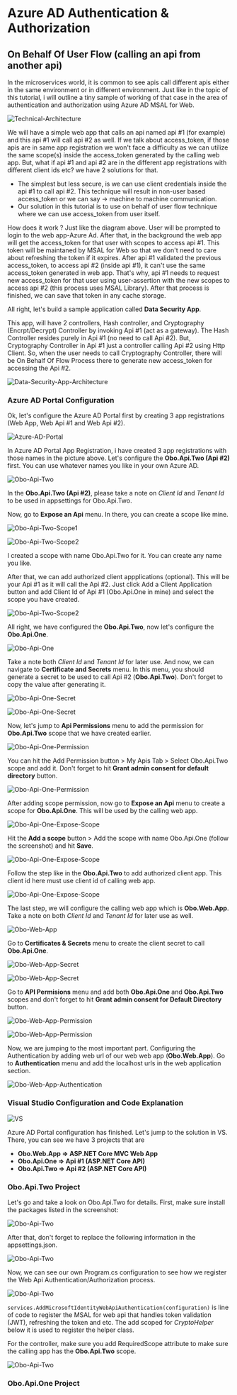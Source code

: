 # Azure AD Authentication & Authorization
## On Behalf Of User Flow (calling an api from another api)

In the microservices world, it is common to see apis call different apis either in the same
environment or in different environment. Just like in the topic of this tutorial, i will outline a tiny
sample of working of that case in the area of authentication and authorization using Azure AD MSAL for Web.


![Technical-Architecture](/Assets/2023-04-29_02h39_44.png)

We will have a simple web app that calls an api named api #1 (for example) and this api #1 
will call api #2 as well. If we talk about access_token, if those apis are in same app registration we
won't face a difficulty as we can utilize the same scope(s) inside the access_token generated by 
the calling web app. But, what if api #1 and api #2 are in the different app registrations with
different client ids etc? 
we have 2 solutions for that. 
 - The simplest but less secure, is we can use client credentials inside the 
api #1 to call api #2. This technique will result in non-user based access_token or we can say -> machine to machine
communication. 
- Our solution in this tutorial is to use on behalf of user flow technique where we can use access_token from user itself. 

How does it work ? Just like the diagram above. User will be prompted to login to the web app-Azure Ad. 
After that, in the background the web app will get the access_token for that user with scopes to access api #1. This token
will be maintaned by MSAL for Web so that we don't need to care about refreshing the token if it expires. 
After api #1 validated the previous access_token, to access api #2 (inside api #1), it can't use the same access_token generated in web app.
That's why, api #1 needs to request new access_token for that user using user-assertion with the new scopes to access 
api #2 (this process uses MSAL Library). After that process is finished, we can save that token in any cache storage.

All right, let's build a sample application called **Data Security App**.

This app, will have 2 controllers, Hash controller, and Cryptography (Encrpt/Decrypt) Controller by invoking Api #1 (act as a gateway). The Hash Controller resides purely in 
Api #1 (no need to call Api #2). But, Cryptography Controller in Api #1 just a controller calling Api #2 using Http Client. 
So, when the user needs to call Cryptography Controller, there will be On Behalf Of Flow Process there to generate new access_token for accessing 
the Api #2.

![Data-Security-App-Architecture](/Assets/2023-04-29_02h48_00.png)


### Azure AD Portal Configuration

Ok, let's configure the Azure AD Portal first by creating 3 app registrations (Web App, Web Api #1 and Web Api #2).

![Azure-AD-Portal](/Assets/2023-04-29_02h50_59.png)

In Azure AD Portal App Registration, i have created 3 app registrations with those names in the picture above.
Let's configure the **Obo.Api.Two (Api #2)** first. You can use whatever names you like in your own Azure AD.

![Obo-Api-Two](/Assets/2023-04-29_02h51_24.png)

In the **Obo.Api.Two (Api #2)**, please take a note on *Client Id* and *Tenant Id* to be used in appsettings for Obo.Api.Two.

Now, go to **Expose an Api** menu. In there, you can create a scope like mine. 

![Obo-Api-Two-Scope1](/Assets/2023-04-29_02h52_13.png)

![Obo-Api-Two-Scope2](/Assets/2023-04-29_02h53_18.png)

I created a scope with name Obo.Api.Two for it. You can create any name you like.

After that, we can add authorized client appplications (optional). This will be your Api #1 as it will call the Api #2.
Just click Add a Client Application button and add Client Id of Api #1 (Obo.Api.One in mine) and select the scope you have created.

![Obo-Api-Two-Scope2](/Assets/2023-04-29_02h54_14.png)



All right, we have configured the **Obo.Api.Two**, now let's configure the **Obo.Api.One**.

![Obo-Api-One](/Assets/2023-04-29_02h55_19.png)

Take a note both *Client Id* and *Tenant Id* for later use. And now, we can navigate to **Certificate and Secrets** menu.
In this menu, you should generate a secret to be used to call Api #2 (**Obo.Api.Two**). Don't forget to copy the value after generating it.

![Obo-Api-One-Secret](/Assets/2023-04-29_02h56_05.png)

![Obo-Api-One-Secret](/Assets/2023-04-29_02h56_29.png)

Now, let's jump to **Api Permissions** menu to add the permission for **Obo.Api.Two** scope that we have created earlier.

![Obo-Api-One-Permission](/Assets/2023-04-29_02h56_51.png)

You can hit the Add Permission button > My Apis Tab > Select Obo.Api.Two scope and add it. Don't forget to hit **Grant admin consent for default directory** button.

![Obo-Api-One-Permission](/Assets/2023-04-29_02h57_25.png)

After adding scope permission, now go to **Expose an Api** menu to create a scope for **Obo.Api.One**. This will be used by 
the calling web app.

![Obo-Api-One-Expose-Scope](/Assets/2023-04-29_02h59_33.png)

Hit the **Add a scope** button > Add the scope with name Obo.Api.One (follow the screenshot) and hit **Save**.

![Obo-Api-One-Expose-Scope](/Assets/2023-04-29_03h00_08.png)

Follow the step like in the **Obo.Api.Two** to add authorized client app. This client id here must use client id of calling web app.


![Obo-Api-One-Expose-Scope](/Assets/2023-04-29_03h01_16.png)

The last step, we will configure the calling web app which is **Obo.Web.App**.
Take a note on both *Client Id* and *Tenant Id* for later use as well.

![Obo-Web-App](/Assets/2023-04-29_03h02_27.png)

Go to **Certificates & Secrets** menu to create the client secret to call **Obo.Api.One**.

![Obo-Web-App-Secret](/Assets/2023-04-29_03h03_08.png)

![Obo-Web-App-Secret](/Assets/2023-04-29_03h03_24.png)

Go to **API Permisions** menu and add both **Obo.Api.One** and **Obo.Api.Two** scopes and don't forget to hit 
**Grant admin consent for Default Directory** button.

![Obo-Web-App-Permission](/Assets/2023-04-29_03h03_38.png)

![Obo-Web-App-Permission](/Assets/2023-04-29_03h04_07.png)

Now, we are jumping to the most important part. Configuring the Authentication by adding web url of our web web app (**Obo.Web.App**).
Go to **Authentication** menu and add the localhost urls in the web application section.

![Obo-Web-App-Authentication](/Assets/2023-04-29_03h05_05.png)



### Visual Studio Configuration and Code Explanation


![VS](/Assets/2023-04-29_03h06_02.png)

Azure AD Portal configuration has finished. Let's jump to the solution in VS. There, you can see we have 3 projects
that are 
 - **Obo.Web.App => ASP.NET Core MVC Web App** 
 - **Obo.Api.One => Api #1 (ASP.NET Core API)** 
 - **Obo.Api.Two => Api #2 (ASP.NET Core API)**



 ### Obo.Api.Two Project

Let's go and take a look on Obo.Api.Two for details.
First, make sure install the packages listed in the screenshot:

![Obo-Api-Two](/Assets/2023-04-29_03h14_27.png)

After that, don't forget to replace the following information in the appsettings.json.

![Obo-Api-Two](/Assets/2023-04-29_03h11_46.png)

Now, we can see our own Program.cs configuration to see how we register the Web Api Authentication/Authorization process.

![Obo-Api-Two](/Assets/2023-04-29_03h13_40.png)

`services.AddMicrosoftIdentityWebApiAuthentication(configuration)` is line of code to register the MSAL for web api that handles
token validation (JWT), refreshing the token and etc. The add scoped for *CryptoHelper* below it is used to register the helper class.

For the controller, make sure you add RequiredScope attribute to make sure the calling app has the **Obo.Api.Two** scope.

![Obo-Api-Two](/Assets/2023-04-29_03h15_28.png)


 ### Obo.Api.One Project
















